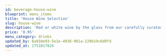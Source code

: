```yaml
---
id: beverage-house-wine
blueprint: menu_items
title: 'House Wine Selection'
slug: house-wine
description: 'Red or white wine by the glass from our carefully curated selection'
price: '8.95'
menu_category: drinks
updated_by: 6a910e93-5e1e-4938-981a-229b19c6d0fd
updated_at: 1751017824
---
```

